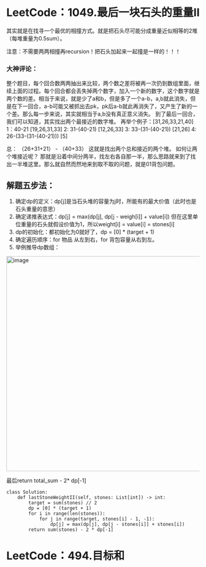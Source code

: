 # LeetCode：1049.最后一块石头的重量II

其实就是在找寻一个最优的相撞方式。就是把石头尽可能分成重量近似相等的2堆（每堆重量为0.5sum）。

注意：不需要两两相撞再recursion！把石头加起来一起撞是一样的！！！

### 大神评论：

整个题目，每个回合数两两抽出来比较，两个数之差将被再一次扔到数组里面，继续上面的过程。每个回合都会丢失掉两个数字，加入一个新的数字，这个数字就是两个数的差。相当于来说，就是少了a和b，但是多了一个a-b，a,b就此消失，但是在下一回合，a-b可能又被抓出去pk，pk后a-b就此再消失了，又产生了新的一个差。那么每一步来说，其实就相当于a,b没有真正意义消失。 到了最后一回合，我们可以知道，其实找出两个最接近的数字堆。 再举个例子：[31,26,33,21,40] 1：40-21 [19,26,31,33] 2: 31-(40-21) [12,26,33] 3: 33-(31-(40-21)) [21,26] 4: 26-(33-(31-(40-21))) [5]

总： （26+31+21） - （40+33） 这就是找出两个总和接近的两个堆。 如何让两个堆接近呢？ 那就是沿着中间分两半，找左右各自那一半，那么思路就来到了找出一半堆这里。那么就自然而然地来到取不取的问题，就是01背包问题。

## 解题五步法：

1. 确定dp的定义：dp[j]是当石头堆的容量为j时，所能有的最大价值（此时也是石头重量的意思）
2. 确定递推表达式：dp[j] = max(dp[j], dp[j - weigh[i]] + value[i]) 但在这里单位重量的石头就假设价值为1，所以weight[i] = value[i] = stones[i]
3. dp的初始化：都初始化为0就好了，dp = [0] * (target + 1)
4. 确定遍历顺序：for 物品 从左到右，for 背包容量从右到左。
5. 举例推导dp数组：

<img width="561" alt="image" src="https://github.com/fifi1120/coding_study_blog/assets/98888516/7ef6c476-6e24-464d-a160-e01c5b95c6c2">

最后return total_sum - 2* dp[-1]


```
class Solution:
    def lastStoneWeightII(self, stones: List[int]) -> int:
        target = sum(stones) // 2
        dp = [0] * (target + 1)
        for i in range(len(stones)):
            for j in range(target, stones[i] - 1, -1):
                dp[j] = max(dp[j], dp[j - stones[i]] + stones[i])
        return sum(stones) - 2 * dp[-1]
```

# LeetCode：494.目标和
